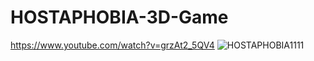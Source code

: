 # HOSTAPHOBIA-3D-Game

https://www.youtube.com/watch?v=grzAt2_5QV4
![HOSTAPHOBIA1111](https://user-images.githubusercontent.com/45897290/136372361-ba968262-3f8f-4cdc-9611-22abdfc45cf2.gif)

